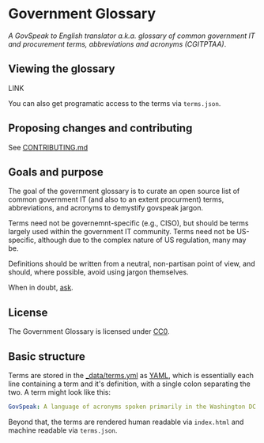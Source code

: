 # Government Glossary

*A GovSpeak to English translator a.k.a. glossary of common government IT and procurement terms, abbreviations and acronyms (CGITPTAA)*.

## Viewing the glossary

LINK

You can also get programatic access to the terms via `terms.json`.

## Proposing changes and contributing

See [CONTRIBUTING.md](CONTRIBUTING.md)

## Goals and purpose

The goal of the government glossary is to curate an open source list of common government IT (and also to an extent procurment) terms, abbreviations, and acronyms to demystify govspeak jargon.

Terms need not be governemnt-specific (e.g., CISO), but should be terms largely used within the government IT community. Terms need not be US-specific, although due to the complex nature of US regulation, many may be.

Definitions should be written from a neutral, non-partisan point of view, and should, where possible, avoid using jargon themselves.

When in doubt, [ask](https://github.com/benbalter/government-glossary/issues/new).

## License

The Government Glossary is licensed under [CC0](LICENSE.md).

## Basic structure

Terms are stored in the [_data/terms.yml](_data/terms.yml) as [YAML](http://en.wikipedia.org/wiki/YAML), which is essentially each line containing a term and it's definition, with a single colon separating the two. A term might look like this:

```yml
GovSpeak: A language of acronyms spoken primarily in the Washington DC province of the United States
```

Beyond that, the terms are rendered human readable via `index.html` and machine readable via `terms.json`.
